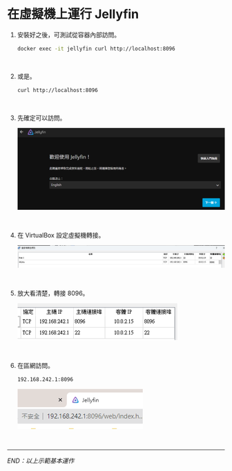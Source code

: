 # 在虛擬機上運行 Jellyfin

1. 安裝好之後，可測試從容器內部訪問。

   ```bash
   docker exec -it jellyfin curl http://localhost:8096
   ```

<br>

2. 或是。

   ```bash
   curl http://localhost:8096
   ```

<br>

3. 先確定可以訪問。

   ![](images/img_04.png)

<br>

4. 在 VirtualBox 設定虛擬機轉接。

   ![](images/img_05.png)

<br>

5. 放大看清楚，轉接 8096。

   ![](images/img_06.png)

<br>

6. 在區網訪問。

   ```bash
   192.168.242.1:8096
   ```

   ![](images/img_07.png)

<br>

___

_END：以上示範基本運作_
